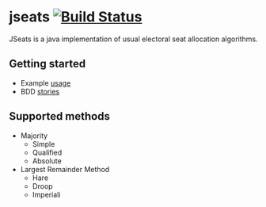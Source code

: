 jseats [![Build Status](https://travis-ci.org/pau-minoves/jseats.svg?branch=master)](https://travis-ci.org/pau-minoves/jseats)
======



JSeats is a java implementation of usual electoral seat allocation algorithms.

## Getting started

 * Example [usage](src/test/java/org/jseats/unit/ExampleProcessorTest.java)
 * BDD [stories](src/test/resources/stories)

## Supported methods
 
 * Majority
 	* Simple
    * Qualified
    * Absolute
 * Largest Remainder Method
 	* Hare
 	* Droop
 	* Imperiali
